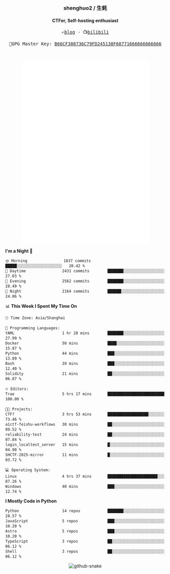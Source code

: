 <h3 align="center"> shenghuo2 / 生蚝 </h3>
<h4 align="center" >CTFer, Self-hosting enthusiast</h3>


<p align="center">
  <samp>
    ✍️<a href="https://blog.shenghuo2.top/">blog</a> -
    📺<a href="https://space.bilibili.com/85894935">bilibili</a>
  </samp>
</p>
<p align="center">
  <samp>
     🔐GPG Master Key: <a align="center" href="https://github.com/shenghuo2.gpg">B66CF308736C79FD245138F68771666666666666</a>
  </samp>
</p>
<br>
<p align="center">
  <a href="https://github.com/shenghuo2">
    <img width="400" align="top" src="https://github.com/shenghuo2/shenghuo2/blob/main/metrics.left.svg" />
  </a>
  <a href="https://github.com/shenghuo2">
    <img width="400" align="top" src="https://github.com/shenghuo2/shenghuo2/blob/main/metrics.right.svg" />
  </a>
</p>


<!--START_SECTION:waka-->
**I'm a Night 🦉** 

```text
🌞 Morning                1837 commits        █████░░░░░░░░░░░░░░░░░░░░   20.42 % 
🌆 Daytime                2431 commits        ███████░░░░░░░░░░░░░░░░░░   27.03 % 
🌃 Evening                2562 commits        ███████░░░░░░░░░░░░░░░░░░   28.49 % 
🌙 Night                  2164 commits        ██████░░░░░░░░░░░░░░░░░░░   24.06 % 
```


📊 **This Week I Spent My Time On** 

```text
🕑︎ Time Zone: Asia/Shanghai

💬 Programming Languages: 
YAML                     1 hr 28 mins        ███████░░░░░░░░░░░░░░░░░░   27.99 % 
Docker                   50 mins             ████░░░░░░░░░░░░░░░░░░░░░   15.87 % 
Python                   44 mins             ███░░░░░░░░░░░░░░░░░░░░░░   13.89 % 
Bash                     39 mins             ███░░░░░░░░░░░░░░░░░░░░░░   12.40 % 
Solidity                 21 mins             ██░░░░░░░░░░░░░░░░░░░░░░░   06.87 % 

🔥 Editors: 
Trae                     5 hrs 17 mins       █████████████████████████   100.00 % 

🐱‍💻 Projects: 
CTF?                     3 hrs 53 mins       ██████████████████░░░░░░░   73.46 % 
a1ctf-feishu-workflows   30 mins             ██░░░░░░░░░░░░░░░░░░░░░░░   09.52 % 
reliability-test         24 mins             ██░░░░░░░░░░░░░░░░░░░░░░░   07.84 % 
login_localtest_server   15 mins             █░░░░░░░░░░░░░░░░░░░░░░░░   04.90 % 
SHCTF-2025-mirror        11 mins             █░░░░░░░░░░░░░░░░░░░░░░░░   03.72 % 

💻 Operating System: 
Linux                    4 hrs 37 mins       ██████████████████████░░░   87.26 % 
Windows                  40 mins             ███░░░░░░░░░░░░░░░░░░░░░░   12.74 % 
```

**I Mostly Code in Python** 

```text
Python                   14 repos            ███████░░░░░░░░░░░░░░░░░░   28.57 % 
JavaScript               5 repos             ███░░░░░░░░░░░░░░░░░░░░░░   10.20 % 
Astro                    5 repos             ███░░░░░░░░░░░░░░░░░░░░░░   10.20 % 
TypeScript               3 repos             ██░░░░░░░░░░░░░░░░░░░░░░░   06.12 % 
Shell                    3 repos             ██░░░░░░░░░░░░░░░░░░░░░░░   06.12 % 
```




<!--END_SECTION:waka-->


<div align="center">
  <picture>
    <source media="(prefers-color-scheme: dark)" srcset="https://gist.githubusercontent.com/shenghuo2/bfce20b14ab0484cef03bae6e60e0b3a/raw/github-snake-dark.svg" />
    <source media="(prefers-color-scheme: light)" srcset="https://gist.githubusercontent.com/shenghuo2/bfce20b14ab0484cef03bae6e60e0b3a/raw/github-snake.svg" />
    <img alt="github-snake" src="https://gist.githubusercontent.com/shenghuo2/bfce20b14ab0484cef03bae6e60e0b3a/raw/github-snake.svg" />
  </picture>
</div>

<!--
**shenghuo2/shenghuo2** is a ✨ _special_ ✨ repository because its `README.md` (this file) appears on your GitHub profile.

Here are some ideas to get you started:

- 🔭 I’m currently working on ...
- 🌱 I’m currently learning ...
- 👯 I’m looking to collaborate on ...
- 🤔 I’m looking for help with ...
- 💬 Ask me about ...
- 📫 How to reach me: ...
- 😄 Pronouns: ...
- ⚡ Fun fact: ...
-->
